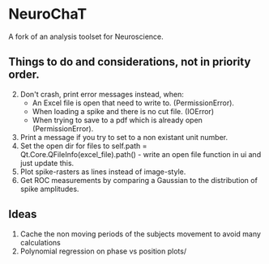 # NeuroChaT

A fork of an analysis toolset for Neuroscience.

## Things to do and considerations, not in priority order.

2. Don't crash, print error messages instead, when:
   - An Excel file is open that need to write to. (PermissionError).
   - When loading a spike and there is no cut file. (IOError)
   - When trying to save to a pdf which is already open (PermissionError).
3. Print a message if you try to set to a non existant unit number.
4. Set the open dir for files to self.path = Qt.Core.QFileInfo(excel_file).path() - write an open file function in ui and just update this.
5. Plot spike-rasters as lines instead of image-style.
6. Get ROC measurements by comparing a Gaussian to the distribution of spike amplitudes.

## Ideas

1. Cache the non moving periods of the subjects movement to avoid many calculations
2. Polynomial regression on phase vs position plots/
